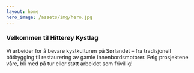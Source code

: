 ```yaml
---
layout: home
hero_image: /assets/img/hero.jpg
---
```

### Velkommen til Hitterøy Kystlag

Vi arbeider for å bevare kystkulturen på Sørlandet – fra tradisjonell båtbygging
til restaurering av gamle innenbordsmotorer. Følg prosjektene våre, bli med på tur
eller støtt arbeidet som frivillig!
